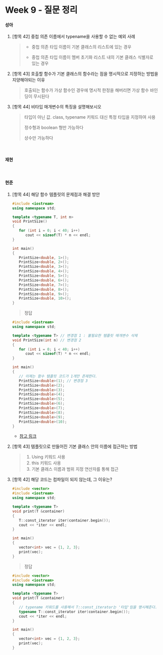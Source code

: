 # Week 9 - 질문 정리

#### 성아

1. [항목 42] 중첩 의존 이름에서 typename을 사용할 수 없는 예외 사례

   > - 중첩 의존 타입 이름이 기본 클래스의 리스트에 있는 경우
   >
   > - 중첩 의존 타입 이름이 멤버 초기화 리스트 내의 기본 클래스 식별자로 있는 경우
   
2. [항목 43] 호출할 함수가 기본 클래스의 함수라는 점을 명시적으로 지정하는 방법을 지양해야되는 이유 

   > 호출되는 함수가 가상 함수인 경우에 명시적 한정을 해버리면 가상 함수 바인딩이 무시된다
   
3. [항목 44] 비타입 매개변수의 특징을 설명해보시오

   > 타입이 아닌 값. class, typename 키워드 대신 특정 타입을 지정하여 사용
   >
   > 정수형과 boolean 형만 가능하다
   >
   > 상수만 가능하다


<br>

#### 재현


<br>

#### 현준

1. [항목 44] 해당 함수 템플릿의 문제점과 해결 방안

   ```cpp
   #include <iostream>
   using namespace std;

   template <typename T, int n>
   void PrintSize()
   {
      for (int i = 0; i < 40; i++)
         cout << sizeof(T) * n << endl;
   }

   int main()
   {
      PrintSize<double, 1>();
      PrintSize<double, 2>();
      PrintSize<double, 3>();
      PrintSize<double, 4>();
      PrintSize<double, 5>();
      PrintSize<double, 6>();
      PrintSize<double, 7>();
      PrintSize<double, 8>();
      PrintSize<double, 9>();
      PrintSize<double, 10>();
   }
   ```

   > 정답
   ```cpp
   #include <iostream>
   using namespace std;

   template <typename T> // 변경점 1 : 불필요한 템플릿 매개변수 삭제
   void PrintSize(int n) // 변경점 2
   {
      for (int i = 0; i < 40; i++)
         cout << sizeof(T) * n << endl;
   }

   int main()
   {
      // 이제는 함수 템플릿 코드가 1개만 존재한다.
      PrintSize<double>(1); // 변경점 3
      PrintSize<double>(2);
      PrintSize<double>(3);
      PrintSize<double>(4);
      PrintSize<double>(5);
      PrintSize<double>(6);
      PrintSize<double>(7);
      PrintSize<double>(8);
      PrintSize<double>(9);
      PrintSize<double>(10);
   }
   ```
   - [참고 링크](https://www.ikpil.com/556)

2. [항목 43] 템플릿으로 만들어진 기본 클래스 안의 이름에 접근하는 방법

   > 1. Using 키워드 사용
   > 2. this 키워드 사용
   > 3. 기본 클래스 이름과 범위 지정 연산자를 통해 접근

3. [항목 42] 해당 코드는 컴파일이 되지 않는데, 그 이유는?

   ```cpp
   #include <vector>
   #include <iostream>
   using namespace std;

   template <typename T>
   void print(T &container)
   {
      T::const_iterator iter(container.begin());
      cout << *iter << endl;
   }

   int main()
   {
      vector<int> vec = {1, 2, 3};
      print(vec);
   }
   ```

   > 정답
   ```cpp
   #include <vector>
   #include <iostream>
   using namespace std;

   template <typename T>
   void print(T &container)
   {
      // typename 키워드를 사용해서 T::const_iterator는 '타입'임을 명시해준다.
      typename T::const_iterator iter(container.begin());
      cout << *iter << endl;
   }

   int main()
   {
      vector<int> vec = {1, 2, 3};
      print(vec);
   }
   ```

